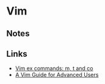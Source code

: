 # Vim

## Notes

## Links

- [Vim ex commands: m, t and co](https://renenyffenegger.ch/notes/development/vim/commands/m)
- [A Vim Guide for Advanced Users](https://thevaluable.dev/vim-advanced/)
